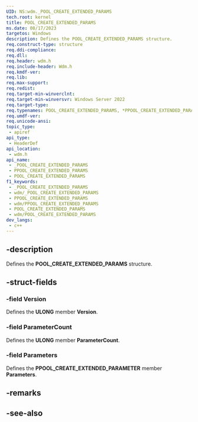 ```yaml
---
UID: NS:wdm._POOL_CREATE_EXTENDED_PARAMS
tech.root: kernel
title: POOL_CREATE_EXTENDED_PARAMS
ms.date: 08/17/2023
targetos: Windows
description: Defines the POOL_CREATE_EXTENDED_PARAMS structure.
req.construct-type: structure
req.ddi-compliance: 
req.dll: 
req.header: wdm.h
req.include-header: Wdm.h
req.kmdf-ver: 
req.lib: 
req.max-support: 
req.redist: 
req.target-min-winverclnt: 
req.target-min-winversvr: Windows Server 2022
req.target-type: 
req.typenames: POOL_CREATE_EXTENDED_PARAMS, *PPOOL_CREATE_EXTENDED_PARAMS
req.umdf-ver: 
req.unicode-ansi: 
topic_type:
 - apiref
api_type:
 - HeaderDef
api_location:
 - wdm.h
api_name:
 - _POOL_CREATE_EXTENDED_PARAMS
 - PPOOL_CREATE_EXTENDED_PARAMS
 - POOL_CREATE_EXTENDED_PARAMS
f1_keywords:
 - _POOL_CREATE_EXTENDED_PARAMS
 - wdm/_POOL_CREATE_EXTENDED_PARAMS
 - PPOOL_CREATE_EXTENDED_PARAMS
 - wdm/PPOOL_CREATE_EXTENDED_PARAMS
 - POOL_CREATE_EXTENDED_PARAMS
 - wdm/POOL_CREATE_EXTENDED_PARAMS
dev_langs:
 - c++
---
```


## -description

Defines the **POOL_CREATE_EXTENDED_PARAMS** structure.

## -struct-fields

### -field Version

Defines the **ULONG** member **Version**.

### -field ParameterCount

Defines the **ULONG** member **ParameterCount**.

### -field Parameters

Defines the **PPOOL_CREATE_EXTENDED_PARAMETER** member **Parameters**.

## -remarks

## -see-also

